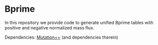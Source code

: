 # Bprime
In this repository we provide code to generate unified Bprime tables with positive and negative normalized mass flux.

Dependencies: [Mutation++](https://github.com/mutationpp/Mutationpp) (and dependencies therein)
